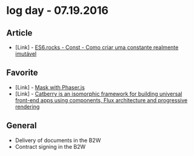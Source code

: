 # log day - 07.19.2016

## Article

- \[Link\] - [ES6.rocks - Const - Como criar uma constante realmente imutável](http://nomadev.com.br/es6-rocks-const-como-criar-uma-constante-realmente-imutavel/)


## Favorite

- \[Link\] - [Mask with Phaser.js](http://phaser.io/examples/v2/sprites/mask)
- \[Link\] - [Catberry is an isomorphic framework for building universal front-end apps using components, Flux architecture and progressive rendering](http://catberry.org/)


## General

- Delivery of documents in the B2W
- Contract signing in the B2W

